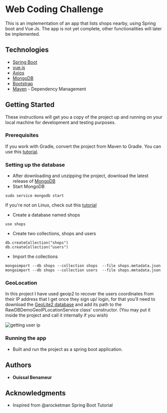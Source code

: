 # Web Coding Challenge

This is an implementation of an app that lists shops nearby, using Spring boot and Vue Js.
The app is not yet complete, other functionalities will later be implemented.

## Technologies 

* [Spring Boot](https://projects.spring.io/spring-boot/)
* [vue.js](https://vuejs.org/)
* [Axios](https://github.com/axios/axios)
* [MongoDB](https://github.com/axios/axios)
* [Bootstrap](https://docs.mongodb.com/)
* [Maven](https://maven.apache.org/) - Dependency Management


## Getting Started

These instructions will get you a copy of the project up and running on your local machine for development and testing purposes.

### Prerequisites

If you work with Gradle, convert the project from Maven to Gradle. You can use this [tutorial](https://www.credera.com/blog/custom-application-development/converting-spring-boot-project-maven-gradle-sts/?PageSpeed=noscript).

### Setting up the database

* After downloading and unzipping the project, download the latest release of [MongoDB](https://www.mongodb.com/download-center#community)
* Start MongoDB 

```
sudo service mongodb start
```
If you're not on Linux, check out this [tutorial](https://www.tutorialspoint.com/mongodb/mongodb_environment.htm)

* Create a database named shops
```
use shops
```
* Create two collections, shops and users

```
db.createCollection("shops")
db.createCollection("users")
```
* Import the collections
```
mongoimport --db shops --collection shops  --file shops.metadata.json
mongoimport --db shops --collection users  --file shops.metadata.json
```

### GeoLocation

In this project I have used geoip2 to recover the users coordinates from their IP address that I get once they sign up/ login, for that you'll need to download the [GeoLite2 database](http://www.baeldung.com/geolocation-by-ip-with-maxmind) and add its path to the RawDBDemoGeoIPLocationService class' constructor. (You may put it inside the project and call it internally if you wish)

![getting user ip](https://imgur.com/a/Y1X4v)

### Running the app

* Built and run the project as a spring boot application.


## Authors

* **Ouissal Benameur**

## Acknowledgments

* Inspired from @arocketman Spring Boot Tutorial


